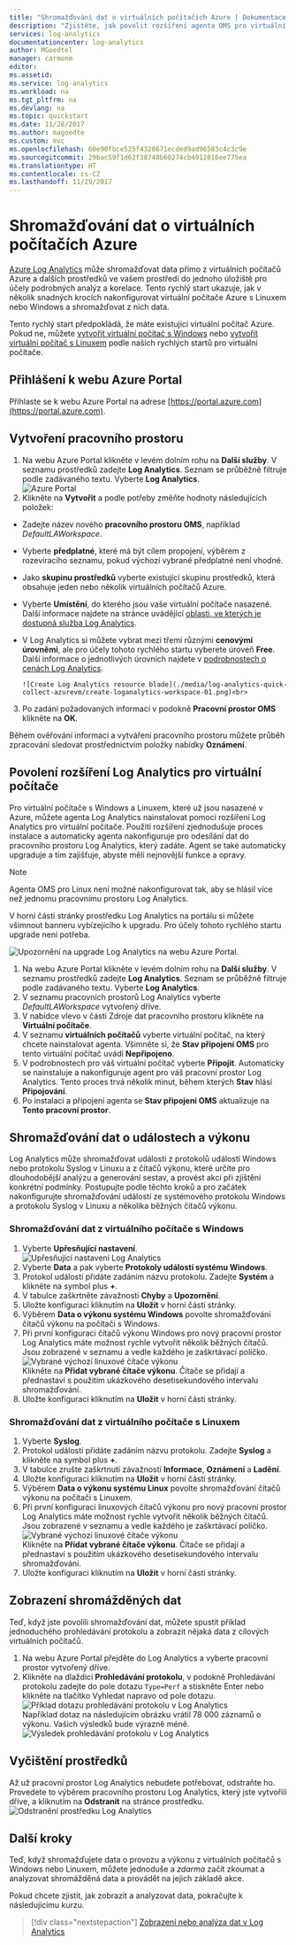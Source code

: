 ```yaml
---
title: "Shromažďování dat o virtuálních počítačích Azure | Dokumentace Microsoftu"
description: "Zjistěte, jak povolit rozšíření agenta OMS pro virtuální počítače a zapnout shromažďování dat z virtuálních počítačů Azure pomocí Log Analytics."
services: log-analytics
documentationcenter: log-analytics
author: MGoedtel
manager: carmonm
editor: 
ms.assetid: 
ms.service: log-analytics
ms.workload: na
ms.tgt_pltfrm: na
ms.devlang: na
ms.topic: quickstart
ms.date: 11/28/2017
ms.author: magoedte
ms.custom: mvc
ms.openlocfilehash: 60e90fbce525f4328671ecded9ad96583c4c3c9e
ms.sourcegitcommit: 29bac59f1d62f38740b60274cb4912816ee775ea
ms.translationtype: HT
ms.contentlocale: cs-CZ
ms.lasthandoff: 11/29/2017
---
```

# <a name="collect-data-about-azure-virtual-machines"></a>Shromažďování dat o virtuálních počítačích Azure
[Azure Log Analytics](log-analytics-overview.md) může shromažďovat data přímo z virtuálních počítačů Azure a dalších prostředků ve vašem prostředí do jednoho úložiště pro účely podrobných analýz a korelace.  Tento rychlý start ukazuje, jak v několik snadných krocích nakonfigurovat virtuální počítače Azure s Linuxem nebo Windows a shromažďovat z nich data.  
 
Tento rychlý start předpokládá, že máte existující virtuální počítač Azure. Pokud ne, můžete [vytvořit virtuální počítač s Windows](../virtual-machines/windows/quick-create-portal.md) nebo [vytvořit virtuální počítač s Linuxem](../virtual-machines/linux/quick-create-cli.md) podle našich rychlých startů pro virtuální počítače.

## <a name="log-in-to-azure-portal"></a>Přihlášení k webu Azure Portal
Přihlaste se k webu Azure Portal na adrese [https://portal.azure.com](https://portal.azure.com). 

## <a name="create-a-workspace"></a>Vytvoření pracovního prostoru
1. Na webu Azure Portal klikněte v levém dolním rohu na **Další služby**. V seznamu prostředků zadejte **Log Analytics**. Seznam se průběžně filtruje podle zadávaného textu. Vyberte **Log Analytics**.<br> ![Azure Portal](media/log-analytics-quick-collect-azurevm/azure-portal-01.png)<br>  
2. Klikněte na **Vytvořit** a podle potřeby změňte hodnoty následujících položek:

  * Zadejte název nového **pracovního prostoru OMS**, například *DefaultLAWorkspace*. 
  * Vyberte **předplatné**, které má být cílem propojení, výběrem z rozevíracího seznamu, pokud výchozí vybrané předplatné není vhodné.
  * Jako **skupinu prostředků** vyberte existující skupinu prostředků, která obsahuje jeden nebo několik virtuálních počítačů Azure.  
  * Vyberte **Umístění**, do kterého jsou vaše virtuální počítače nasazené.  Další informace najdete na stránce uvádějící [oblasti, ve kterých je dostupná služba Log Analytics](https://azure.microsoft.com/regions/services/).
  * V Log Analytics si můžete vybrat mezi třemi různými **cenovými úrovněmi**, ale pro účely tohoto rychlého startu vyberete úroveň **Free**.  Další informace o jednotlivých úrovních najdete v [podrobnostech o cenách Log Analytics](https://azure.microsoft.com/pricing/details/log-analytics/).

        ![Create Log Analytics resource blade](./media/log-analytics-quick-collect-azurevm/create-loganalytics-workspace-01.png)<br>  
3. Po zadání požadovaných informací v podokně **Pracovní prostor OMS** klikněte na **OK**.  

Během ověřování informací a vytváření pracovního prostoru můžete průběh zpracování sledovat prostřednictvím položky nabídky **Oznámení**. 

## <a name="enable-the-log-analytics-vm-extension"></a>Povolení rozšíření Log Analytics pro virtuální počítače
Pro virtuální počítače s Windows a Linuxem, které už jsou nasazené v Azure, můžete agenta Log Analytics nainstalovat pomocí rozšíření Log Analytics pro virtuální počítače.  Použití rozšíření zjednodušuje proces instalace a automaticky agenta nakonfiguruje pro odesílání dat do pracovního prostoru Log Analytics, který zadáte. Agent se také automaticky upgraduje a tím zajišťuje, abyste měli nejnovější funkce a opravy.

>[!NOTE]
>Agenta OMS pro Linux není možné nakonfigurovat tak, aby se hlásil více než jednomu pracovnímu prostoru Log Analytics. 

V horní části stránky prostředku Log Analytics na portálu si můžete všimnout banneru vybízejícího k upgradu.  Pro účely tohoto rychlého startu upgrade není potřeba.<br>

![Upozornění na upgrade Log Analytics na webu Azure Portal](media/log-analytics-quick-collect-azurevm/log-analytics-portal-upgradebanner.png).    
1. Na webu Azure Portal klikněte v levém dolním rohu na **Další služby**. V seznamu prostředků zadejte **Log Analytics**. Seznam se průběžně filtruje podle zadávaného textu. Vyberte **Log Analytics**.
2. V seznamu pracovních prostorů Log Analytics vyberte *DefaultLAWorkspace* vytvořený dříve.
3. V nabídce vlevo v části Zdroje dat pracovního prostoru klikněte na **Virtuální počítače**.  
4. V seznamu **virtuálních počítačů** vyberte virtuální počítač, na který chcete nainstalovat agenta. Všimněte si, že **Stav připojení OMS** pro tento virtuální počítač uvádí **Nepřipojeno**.
5. V podrobnostech pro váš virtuální počítač vyberte **Připojit**. Automaticky se nainstaluje a nakonfiguruje agent pro váš pracovní prostor Log Analytics. Tento proces trvá několik minut, během kterých **Stav** hlásí **Připojování**.
6. Po instalaci a připojení agenta se **Stav připojení OMS** aktualizuje na **Tento pracovní prostor**.

## <a name="collect-event-and-performance-data"></a>Shromažďování dat o událostech a výkonu
Log Analytics může shromažďovat události z protokolů událostí Windows nebo protokolu Syslog v Linuxu a z čítačů výkonu, které určíte pro dlouhodobější analýzu a generování sestav, a provést akci při zjištění konkrétní podmínky.  Postupujte podle těchto kroků a pro začátek nakonfigurujte shromažďování událostí ze systémového protokolu Windows a protokolu Syslog v Linuxu a několika běžných čítačů výkonu.  

### <a name="data-collection-from-windows-vm"></a>Shromažďování dat z virtuálního počítače s Windows
1. Vyberte **Upřesňující nastavení**.<br> ![Upřesňující nastavení Log Analytics](media/log-analytics-quick-collect-azurevm/log-analytics-advanced-settings-01.png)<br> 
3. Vyberte **Data** a pak vyberte **Protokoly událostí systému Windows**.  
4. Protokol událostí přidáte zadáním názvu protokolu.  Zadejte **Systém** a klikněte na symbol plus **+**.  
5. V tabulce zaškrtněte závažnosti **Chyby** a **Upozornění**.   
6. Uložte konfiguraci kliknutím na **Uložit** v horní části stránky.
7. Výběrem **Data o výkonu systému Windows** povolte shromažďování čítačů výkonu na počítači s Windows. 
8. Při první konfiguraci čítačů výkonu Windows pro nový pracovní prostor Log Analytics máte možnost rychle vytvořit několik běžných čítačů. Jsou zobrazené v seznamu a vedle každého je zaškrtávací políčko.<br> ![Vybrané výchozí linuxové čítače výkonu](media/log-analytics-quick-collect-azurevm/windows-perfcounters-default.png)<br> Klikněte na **Přidat vybrané čítače výkonu**.  Čítače se přidají a přednastaví s použitím ukázkového desetisekundového intervalu shromažďování.  
9. Uložte konfiguraci kliknutím na **Uložit** v horní části stránky.

### <a name="data-collection-from-linux-vm"></a>Shromažďování dat z virtuálního počítače s Linuxem

1. Vyberte **Syslog**.  
2. Protokol událostí přidáte zadáním názvu protokolu.  Zadejte **Syslog** a klikněte na symbol plus **+**.  
3. V tabulce zrušte zaškrtnutí závažností **Informace**, **Oznámení** a **Ladění**. 
4. Uložte konfiguraci kliknutím na **Uložit** v horní části stránky.
5. Výběrem **Data o výkonu systému Linux** povolte shromažďování čítačů výkonu na počítači s Linuxem. 
6. Při první konfiguraci linuxových čítačů výkonu pro nový pracovní prostor Log Analytics máte možnost rychle vytvořit několik běžných čítačů. Jsou zobrazené v seznamu a vedle každého je zaškrtávací políčko.<br> ![Vybrané výchozí linuxové čítače výkonu](media/log-analytics-quick-collect-azurevm/linux-perfcounters-default.png)<br> Klikněte na **Přidat vybrané čítače výkonu**.  Čítače se přidají a přednastaví s použitím ukázkového desetisekundového intervalu shromažďování.  
7. Uložte konfiguraci kliknutím na **Uložit** v horní části stránky.

## <a name="view-data-collected"></a>Zobrazení shromážděných dat
Teď, když jste povolili shromažďování dat, můžete spustit příklad jednoduchého prohledávání protokolu a zobrazit nějaká data z cílových virtuálních počítačů.  

1. Na webu Azure Portal přejděte do Log Analytics a vyberte pracovní prostor vytvořený dříve.
2. Klikněte na dlaždici **Prohledávání protokolu**, v podokně Prohledávání protokolu zadejte do pole dotazu `Type=Perf` a stiskněte Enter nebo klikněte na tlačítko Vyhledat napravo od pole dotazu.<br> ![Příklad dotazu prohledávání protokolu v Log Analytics](./media/log-analytics-quick-collect-azurevm/log-analytics-portal-queryexample.png)<br> Například dotaz na následujícím obrázku vrátil 78 000 záznamů o výkonu.  Vašich výsledků bude výrazně méně.<br> ![Výsledek prohledávání protokolu v Log Analytics](media/log-analytics-quick-collect-azurevm/log-analytics-search-perf.png)

## <a name="clean-up-resources"></a>Vyčištění prostředků
Až už pracovní prostor Log Analytics nebudete potřebovat, odstraňte ho. Provedete to výběrem pracovního prostoru Log Analytics, který jste vytvořili dříve, a kliknutím na **Odstranit** na stránce prostředku.<br> ![Odstranění prostředku Log Analytics](media/log-analytics-quick-collect-azurevm/log-analytics-portal-delete-resource.png)

## <a name="next-steps"></a>Další kroky
Teď, když shromažďujete data o provozu a výkonu z virtuálních počítačů s Windows nebo Linuxem, můžete jednoduše a *zdarma* začít zkoumat a analyzovat shromážděná data a provádět na jejich základě akce.  

Pokud chcete zjistit, jak zobrazit a analyzovat data, pokračujte k následujícímu kurzu.   

> [!div class="nextstepaction"]
> [Zobrazení nebo analýza dat v Log Analytics](log-analytics-tutorial-viewdata.md)
